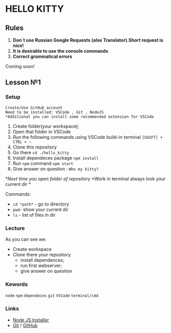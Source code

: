# HELLO KITTY

## Rules

1. __Don`t use Russian Google Requests (alse Translator).Short request is nice!__
2. __It is desirable to use the console commands__
3. __Сorrect grammatical errors__

Coming soon!

## Lesson №1

### Setup

    Create/Use GitHub account
    Need to be installed: VSCode , Git , NodeJS
    *Additional you can install some recommended extension for VSCode
1. Create folder(your workspace);
2. Open that folder in VSCode
3. Run the following commands using VSCode build-in terminal `[SHIFT] + CTRL + ~`
4. Clone this repository 
5. Go there `cd ./hello_kitty`
6. Install dependeces package `npm install`
7. Run `npm` command `npm start`
8. Give answer on question : `Who my kitty?`

**Next time you open folder of repository*
*Work in terminal always look your current dir *

Commands:

* `cd *path*` - go to directory
* `pwd`- show your current dir
* `ls` - list of files in dir

### Lecture

As you can see we:

* Create workspace
* Clone there your repository
  * install dependences;
  * run first webserver;
  * give answer on question

### Kewords

`node` `npm` `dependeces` `git` `VSCode` `terminal/cmd`

### Links
* [Node JS Installer](https://nodejs.org/uk/)
* [Git](https://git-scm.com/) / [GitHub](https://github.com)
